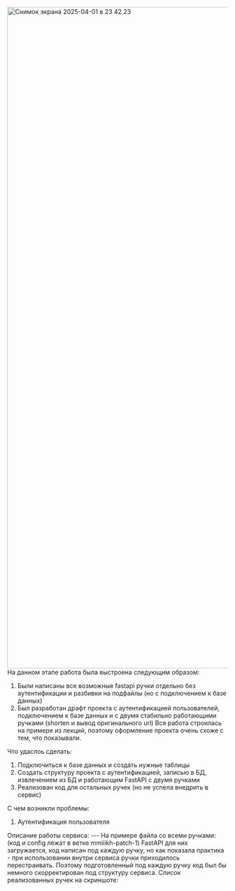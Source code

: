 <img width="1512" alt="Снимок экрана 2025-04-01 в 23 42 23" src="https://github.com/user-attachments/assets/2235785d-5c45-40a2-a4c3-0fd540fe58ac" />На данном этапе работа была выстроена следующим образом:
1) Были написаны все возможные fastapi ручки отдельно без аутентификации и разбивки на подфайлы (но с подключением к базе данных)
2) Был разработан драфт проекта с аутентификацией пользователей, подключением к базе данных и с двумя стабильно работающими ручками (shorten и вывод оригинального url)
Вся работа строилась на примере из лекций, поэтому оформление проекта очень схоже с тем, что показывали.

Что удаслоь сделать:
1) Подключиться к базе данных и создать нужные таблицы
2) Создать структуру проекта с аутентификацией, записью в БД, извлечением из БД и работающим FastAPI c двумя ручками
3) Реализован код для остальных ручек (но не успела внедрить в сервис)

С чем возникли проблемы:
1) Аутентификация пользователя

Описание работы сервиса:
 --- На примере файла со всеми ручками: (код и config лежат в ветке mmiiikh-patch-1) 
 FastAPI для них загружается, код написан под каждую ручку, но как показала практика - при использовании внутри сервиса ручки приходилось перестраивать.
 Поэтому подготовленный под каждую ручку код был бы немного скорректирован под структуру сервиса.
 Список реализованных ручек на скриншоте:


